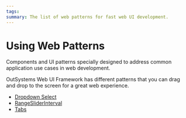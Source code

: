 ```yaml
---
tags: 
summary: The list of web patterns for fast web UI development.
---
```


# Using Web Patterns

Components and UI patterns specially designed to address common application
use cases in web development.

OutSystems Web UI Framework has different patterns that you can drag and drop to the screen for a great web experience.

* [Dropdown Select](<dropdownselect.md>)
* [RangeSliderInterval](<rangesliderinterval.md>)
* [Tabs](<tabs.md>)
